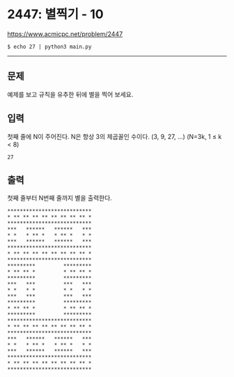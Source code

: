 # 2447: 별찍기 - 10

https://www.acmicpc.net/problem/2447

```
$ echo 27 | python3 main.py
```

---

## 문제

예제를 보고 규칙을 유추한 뒤에 별을 찍어 보세요.

## 입력

첫째 줄에 N이 주어진다. N은 항상 3의 제곱꼴인 수이다. (3, 9, 27, ...) (N=3k, 1 ≤ k < 8)

```
27
```

## 출력

첫째 줄부터 N번째 줄까지 별을 출력한다.

```
***************************
* ** ** ** ** ** ** ** ** *
***************************
***   ******   ******   ***
* *   * ** *   * ** *   * *
***   ******   ******   ***
***************************
* ** ** ** ** ** ** ** ** *
***************************
*********         *********
* ** ** *         * ** ** *
*********         *********
***   ***         ***   ***
* *   * *         * *   * *
***   ***         ***   ***
*********         *********
* ** ** *         * ** ** *
*********         *********
***************************
* ** ** ** ** ** ** ** ** *
***************************
***   ******   ******   ***
* *   * ** *   * ** *   * *
***   ******   ******   ***
***************************
* ** ** ** ** ** ** ** ** *
***************************
```
